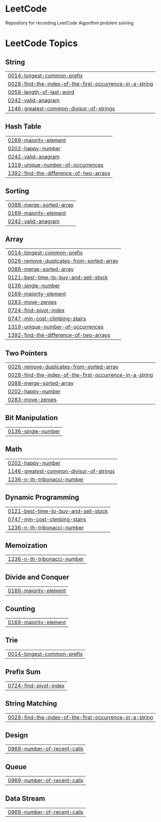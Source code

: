 # LeetCode
Repository for recording LeetCode Aigorithm problem solving

<!---LeetCode Topics Start-->
# LeetCode Topics
## String
|  |
| ------- |
| [0014-longest-common-prefix](https://github.com/oo-Woogi/LeetCode/tree/master/0014-longest-common-prefix) |
| [0028-find-the-index-of-the-first-occurrence-in-a-string](https://github.com/oo-Woogi/LeetCode/tree/master/0028-find-the-index-of-the-first-occurrence-in-a-string) |
| [0058-length-of-last-word](https://github.com/oo-Woogi/LeetCode/tree/master/0058-length-of-last-word) |
| [0242-valid-anagram](https://github.com/oo-Woogi/LeetCode/tree/master/0242-valid-anagram) |
| [1146-greatest-common-divisor-of-strings](https://github.com/oo-Woogi/LeetCode/tree/master/1146-greatest-common-divisor-of-strings) |
## Hash Table
|  |
| ------- |
| [0169-majority-element](https://github.com/oo-Woogi/LeetCode/tree/master/0169-majority-element) |
| [0202-happy-number](https://github.com/oo-Woogi/LeetCode/tree/master/0202-happy-number) |
| [0242-valid-anagram](https://github.com/oo-Woogi/LeetCode/tree/master/0242-valid-anagram) |
| [1319-unique-number-of-occurrences](https://github.com/oo-Woogi/LeetCode/tree/master/1319-unique-number-of-occurrences) |
| [1392-find-the-difference-of-two-arrays](https://github.com/oo-Woogi/LeetCode/tree/master/1392-find-the-difference-of-two-arrays) |
## Sorting
|  |
| ------- |
| [0088-merge-sorted-array](https://github.com/oo-Woogi/LeetCode/tree/master/0088-merge-sorted-array) |
| [0169-majority-element](https://github.com/oo-Woogi/LeetCode/tree/master/0169-majority-element) |
| [0242-valid-anagram](https://github.com/oo-Woogi/LeetCode/tree/master/0242-valid-anagram) |
## Array
|  |
| ------- |
| [0014-longest-common-prefix](https://github.com/oo-Woogi/LeetCode/tree/master/0014-longest-common-prefix) |
| [0026-remove-duplicates-from-sorted-array](https://github.com/oo-Woogi/LeetCode/tree/master/0026-remove-duplicates-from-sorted-array) |
| [0088-merge-sorted-array](https://github.com/oo-Woogi/LeetCode/tree/master/0088-merge-sorted-array) |
| [0121-best-time-to-buy-and-sell-stock](https://github.com/oo-Woogi/LeetCode/tree/master/0121-best-time-to-buy-and-sell-stock) |
| [0136-single-number](https://github.com/oo-Woogi/LeetCode/tree/master/0136-single-number) |
| [0169-majority-element](https://github.com/oo-Woogi/LeetCode/tree/master/0169-majority-element) |
| [0283-move-zeroes](https://github.com/oo-Woogi/LeetCode/tree/master/0283-move-zeroes) |
| [0724-find-pivot-index](https://github.com/oo-Woogi/LeetCode/tree/master/0724-find-pivot-index) |
| [0747-min-cost-climbing-stairs](https://github.com/oo-Woogi/LeetCode/tree/master/0747-min-cost-climbing-stairs) |
| [1319-unique-number-of-occurrences](https://github.com/oo-Woogi/LeetCode/tree/master/1319-unique-number-of-occurrences) |
| [1392-find-the-difference-of-two-arrays](https://github.com/oo-Woogi/LeetCode/tree/master/1392-find-the-difference-of-two-arrays) |
## Two Pointers
|  |
| ------- |
| [0026-remove-duplicates-from-sorted-array](https://github.com/oo-Woogi/LeetCode/tree/master/0026-remove-duplicates-from-sorted-array) |
| [0028-find-the-index-of-the-first-occurrence-in-a-string](https://github.com/oo-Woogi/LeetCode/tree/master/0028-find-the-index-of-the-first-occurrence-in-a-string) |
| [0088-merge-sorted-array](https://github.com/oo-Woogi/LeetCode/tree/master/0088-merge-sorted-array) |
| [0202-happy-number](https://github.com/oo-Woogi/LeetCode/tree/master/0202-happy-number) |
| [0283-move-zeroes](https://github.com/oo-Woogi/LeetCode/tree/master/0283-move-zeroes) |
## Bit Manipulation
|  |
| ------- |
| [0136-single-number](https://github.com/oo-Woogi/LeetCode/tree/master/0136-single-number) |
## Math
|  |
| ------- |
| [0202-happy-number](https://github.com/oo-Woogi/LeetCode/tree/master/0202-happy-number) |
| [1146-greatest-common-divisor-of-strings](https://github.com/oo-Woogi/LeetCode/tree/master/1146-greatest-common-divisor-of-strings) |
| [1236-n-th-tribonacci-number](https://github.com/oo-Woogi/LeetCode/tree/master/1236-n-th-tribonacci-number) |
## Dynamic Programming
|  |
| ------- |
| [0121-best-time-to-buy-and-sell-stock](https://github.com/oo-Woogi/LeetCode/tree/master/0121-best-time-to-buy-and-sell-stock) |
| [0747-min-cost-climbing-stairs](https://github.com/oo-Woogi/LeetCode/tree/master/0747-min-cost-climbing-stairs) |
| [1236-n-th-tribonacci-number](https://github.com/oo-Woogi/LeetCode/tree/master/1236-n-th-tribonacci-number) |
## Memoization
|  |
| ------- |
| [1236-n-th-tribonacci-number](https://github.com/oo-Woogi/LeetCode/tree/master/1236-n-th-tribonacci-number) |
## Divide and Conquer
|  |
| ------- |
| [0169-majority-element](https://github.com/oo-Woogi/LeetCode/tree/master/0169-majority-element) |
## Counting
|  |
| ------- |
| [0169-majority-element](https://github.com/oo-Woogi/LeetCode/tree/master/0169-majority-element) |
## Trie
|  |
| ------- |
| [0014-longest-common-prefix](https://github.com/oo-Woogi/LeetCode/tree/master/0014-longest-common-prefix) |
## Prefix Sum
|  |
| ------- |
| [0724-find-pivot-index](https://github.com/oo-Woogi/LeetCode/tree/master/0724-find-pivot-index) |
## String Matching
|  |
| ------- |
| [0028-find-the-index-of-the-first-occurrence-in-a-string](https://github.com/oo-Woogi/LeetCode/tree/master/0028-find-the-index-of-the-first-occurrence-in-a-string) |
## Design
|  |
| ------- |
| [0969-number-of-recent-calls](https://github.com/oo-Woogi/LeetCode/tree/master/0969-number-of-recent-calls) |
## Queue
|  |
| ------- |
| [0969-number-of-recent-calls](https://github.com/oo-Woogi/LeetCode/tree/master/0969-number-of-recent-calls) |
## Data Stream
|  |
| ------- |
| [0969-number-of-recent-calls](https://github.com/oo-Woogi/LeetCode/tree/master/0969-number-of-recent-calls) |
<!---LeetCode Topics End-->